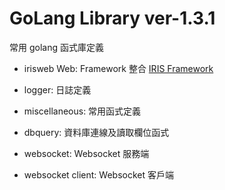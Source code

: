 # GoLang Library ver-1.3.1

常用 golang 函式庫定義

- irisweb Web: Framework 整合 [IRIS Framework](https://iris-go.com/)

- logger: 日誌定義

- miscellaneous: 常用函式定義

- dbquery: 資料庫連線及讀取欄位函式

- websocket: Websocket 服務端

- websocket client: Websocket 客戶端
